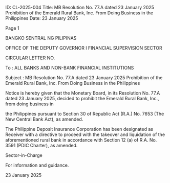 ID: CL-2025-004
Title: MB Resolution No. 77.A dated 23 January 2025 Prohibition of the Emerald Rural Bank, Inc. From Doing Business in the Philippines
Date: 23 January 2025

Page 1

BANGKO SENTRAL NG PILIPINAS

OFFICE OF THE DEPUTY GOVERNOR I FINANCIAL SUPERVISION SECTOR

CIRCULAR LETTER NO.

To : ALL BANKS AND NON-BANK FINANCIAL INSTITUTIONS

Subject : MB Resolution No. 77.A dated 23 January 2025 Prohibition of the Emerald Rural Bank, Inc. From Doing Business in the Philippines

Notice is hereby given that the Monetary Board, in its Resolution No. 77.A dated 23 January 2025, decided to prohibit the Emerald Rural Bank, Inc., from doing business in

the Philippines pursuant to Section 30 of Republic Act (R.A.) No. 7653 (The New Central Bank Act), as amended.

The Philippine Deposit Insurance Corporation has been designated as Receiver with a directive to proceed with the takeover and liquidation of the aforementioned rural bank in accordance with Section 12 (a) of R.A. No. 3591 (PDIC Charter), as amended.

Sector-in-Charge

For information and guidance.

23 January 2025